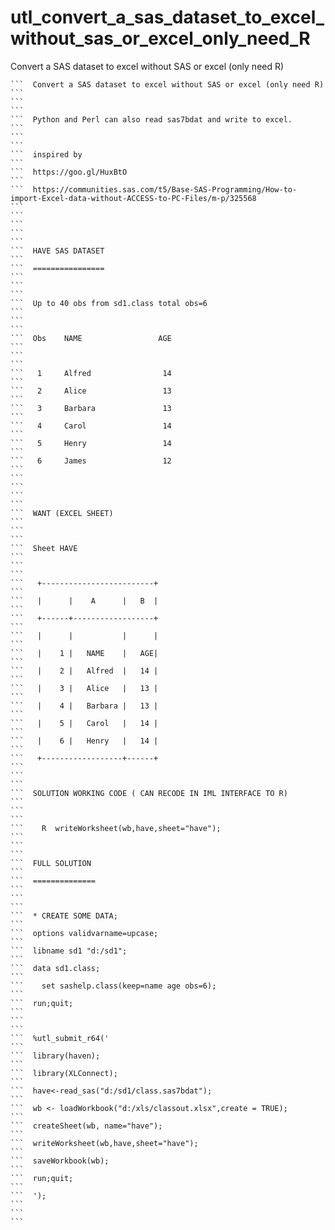 # utl_convert_a_sas_dataset_to_excel_without_sas_or_excel_only_need_R
Convert a SAS dataset to excel without SAS or excel (only need R)

    ```  Convert a SAS dataset to excel without SAS or excel (only need R)                                                                                            ```
    ```                                                                                                                                                               ```
    ```  Python and Perl can also read sas7bdat and write to excel.                                                                                                   ```
    ```                                                                                                                                                               ```
    ```  inspired by                                                                                                                                                  ```
    ```  https://goo.gl/HuxBtO                                                                                                                                        ```
    ```  https://communities.sas.com/t5/Base-SAS-Programming/How-to-import-Excel-data-without-ACCESS-to-PC-Files/m-p/325568                                           ```
    ```                                                                                                                                                               ```
    ```                                                                                                                                                               ```
    ```  HAVE SAS DATASET                                                                                                                                             ```
    ```  ================                                                                                                                                             ```
    ```                                                                                                                                                               ```
    ```  Up to 40 obs from sd1.class total obs=6                                                                                                                      ```
    ```                                                                                                                                                               ```
    ```  Obs    NAME                 AGE                                                                                                                              ```
    ```                                                                                                                                                               ```
    ```   1     Alfred                14                                                                                                                              ```
    ```   2     Alice                 13                                                                                                                              ```
    ```   3     Barbara               13                                                                                                                              ```
    ```   4     Carol                 14                                                                                                                              ```
    ```   5     Henry                 14                                                                                                                              ```
    ```   6     James                 12                                                                                                                              ```
    ```                                                                                                                                                               ```
    ```                                                                                                                                                               ```
    ```  WANT (EXCEL SHEET)                                                                                                                                           ```
    ```                                                                                                                                                               ```
    ```  Sheet HAVE                                                                                                                                                   ```
    ```                                                                                                                                                               ```
    ```   +-------------------------+                                                                                                                                 ```
    ```   |      |    A      |   B  |                                                                                                                                 ```
    ```   +------+------------------+                                                                                                                                 ```
    ```   |      |           |      |                                                                                                                                 ```
    ```   |    1 |   NAME    |   AGE|                                                                                                                                 ```
    ```   |    2 |   Alfred  |   14 |                                                                                                                                 ```
    ```   |    3 |   Alice   |   13 |                                                                                                                                 ```
    ```   |    4 |   Barbara |   13 |                                                                                                                                 ```
    ```   |    5 |   Carol   |   14 |                                                                                                                                 ```
    ```   |    6 |   Henry   |   14 |                                                                                                                                 ```
    ```   +------------------+------+                                                                                                                                 ```
    ```                                                                                                                                                               ```
    ```  SOLUTION WORKING CODE ( CAN RECODE IN IML INTERFACE TO R)                                                                                                    ```
    ```                                                                                                                                                               ```
    ```    R  writeWorksheet(wb,have,sheet="have");                                                                                                                   ```
    ```                                                                                                                                                               ```
    ```  FULL SOLUTION                                                                                                                                                ```
    ```  ==============                                                                                                                                               ```
    ```                                                                                                                                                               ```
    ```  * CREATE SOME DATA;                                                                                                                                          ```
    ```  options validvarname=upcase;                                                                                                                                 ```
    ```  libname sd1 "d:/sd1";                                                                                                                                        ```
    ```  data sd1.class;                                                                                                                                              ```
    ```    set sashelp.class(keep=name age obs=6);                                                                                                                    ```
    ```  run;quit;                                                                                                                                                    ```
    ```                                                                                                                                                               ```
    ```  %utl_submit_r64('                                                                                                                                            ```
    ```  library(haven);                                                                                                                                              ```
    ```  library(XLConnect);                                                                                                                                          ```
    ```  have<-read_sas("d:/sd1/class.sas7bdat");                                                                                                                     ```
    ```  wb <- loadWorkbook("d:/xls/classout.xlsx",create = TRUE);                                                                                                    ```
    ```  createSheet(wb, name="have");                                                                                                                                ```
    ```  writeWorksheet(wb,have,sheet="have");                                                                                                                        ```
    ```  saveWorkbook(wb);                                                                                                                                            ```
    ```  run;quit;                                                                                                                                                    ```
    ```  ');                                                                                                                                                          ```
    ```                                                                                                                                                               ```

